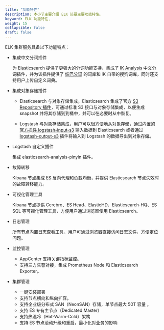 ```yaml
---
title: "功能特性"
description: 本小节主要介绍 ELK 简要主要功能特性。 
keyword: ELK 功能特性, 
weight: 15
collapsible: false
draft: false
---
```


ELK 集群服务具备以下功能特点：

- 集成中文分词插件

  为 Elasticsearch 提供了更强大的分词功能支持，集成了 [IK Analysis](https://github.com/medcl/elasticsearch-analysis-ik) 中文分词插件，并为该插件提供了 [结巴分词](https://github.com/fxsjy/jieba/blob/master/jieba/dict.txt) 的词库和 IK 自带的搜狗词库，同时还支持用户上传自定义词典。

- 集成对象存储插件

  - Elasticsearch 与对象存储集成。Elasticsearch 集成了官方 [S3 Repository 插件](https://www.elastic.co/guide/en/elasticsearch/plugins/6.7/repository-s3.html)，可通过标准 S3 接口与对象存储集成，以便生成 snapshot 并将其存储到到桶中，并可以在必要时从中恢复。

  - Logstash 与对象存储集成，用户可以很方便地从对象存储，通过内置的 [官方插件 logstash-input-s3](https://www.elastic.co/guide/en/logstash/6.7/plugins-inputs-s3.html) 输入数据到 Elasticsearch 或者通过 [logstash-output-s3](https://www.elastic.co/guide/en/logstash/6.7/plugins-outputs-s3.html) 插件将输入到 Logstash 的数据导出到对象存储。

- Logstash 自定义插件

  集成 elasticsearch-analysis-pinyin 插件。

- 故障转移
  
  Kibana 节点集成 ES 反向代理和负载均衡，并提供 Elasticsearch 节点失效时的故障转移能力。
  
- 可视化管理工具

  Kibana 节点提供 Cerebro、ES Head、ElasticHD、Elasticsearch-HQ、ES SQL 等可视化管理工具，方便用户通过浏览器使用 Elasticsearch。

- 日志管理

  所有节点内置日志查看工具，用户可通过浏览器直接访问日志文件，方便定位问题。

- 监控管理
  
  - AppCenter 支持关键指标监控。
  - 支持三方告警对接，集成 Prometheus Node 和 Elasticsearch Exporter。

- 集群管理
  
  - 一键安装部署
  - 支持节点横向和纵向扩容。
  - 支持企业级分布式 SAN（NeonSAN）存储，单节点最大 50T 容量 。
  - 支持 ES 专有主节点（Dedicated Master）
  - 支持热温冷（Hot-Warm-Cold）架构 
  - 支持 ES 节点滚动升级和重启，最小化对业务的影响
